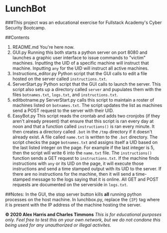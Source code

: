 # LunchBot

###This project was an educational exercise for Fullstack Academy's Cyber Security Bootcamp.

##Contents

1. README.md
    You're here now.
2. GUI.py
    Running this both starts a python server on port 8080 and launches a graphic user interface to issue commands to "victim" machines.  Inputting the UID of a specific machine will instruct that machine.  Inputting `any` for the UID will instruct all active machines.
3. Instructions_editor.py
    Python script that the GUI calls to edit a file hosted on the server called `instructions.txt`.
4. ServerStart.py
    Python script that the GUI calls to launch the server.  This script also sets up a directory called `server` and pupulates them with the files `botnames.txt`, `logs.txt`, and `instructions.txt`.
5. editbotname.py
    ServerStart.py calls this script to maintain a roster of machines listed on `botnames.txt`.  The script updates the list as machines send a POST request to the server with their UID.
6. EasyBot.py
    This script reads the crontab and adds two cronjobs (if they aren't already present) that ensure that this script is ran every day at noon and that a function called `instructions()` is ran every minute.  It then creates a directory called `.bot` in the `/tmp` directory if it doesn't already exist.
    A file called `name.txt` is written to the `.bot` directory.  The script checks the page `botnames.txt` and assigns itself a UID based on the last listed integer on the page.  For example if the last integer is 5, then the script will write 6 into the `name.txt` file.
    The `instructions()` function sends a GET request to `instructions.txt`.  If the machine finds instructions with `any` or its UID on the page, it will execute those instructions and send a time stamped output with its UID to the server.  If there are no instructions for the machine, then it will send a time-stamped message to the logs saying that it is online.  All GET and POST requests are documented on the serverside in `logs.txt`.
<dl>

##Notes:  In the GUI, the stop server button kills <b>all</b> running python processes on the host machine.
          In lunchbox.py, replace the `{IP}` tag where it is present with the IP address of the machine hosting the server.



**© 2020 Alex Harris and Charles Timmons**
  *This is for educational purposes only.  Feel free to test this on your own network, but we do not condone this being used for any unauthorized or illegal activites.*
